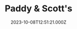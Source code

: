---
date: 2023-10-08T12:51:21.000Z
title: Paddy & Scott's
latitude: 52.044371
longitude: 0.953503
category: checkin
---